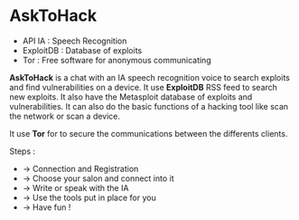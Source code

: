 # AskToHack

* API IA : Speech Recognition
* ExploitDB : Database of exploits
* Tor : Free software for anonymous communicating

**AskToHack** is a chat with an IA speech recognition voice to search exploits and find vulnerabilities on a device.
It use **ExploitDB** RSS feed to search new exploits. It also have the Metasploit database of exploits and vulnerabilities.
It can also do the basic functions of a hacking tool like scan the network or scan a device.

It use **Tor** for to secure the communications between the differents clients.

Steps :

* -> Connection and Registration
* -> Choose your salon and connect into it
* -> Write or speak with the IA
* -> Use the tools put in place for you
* -> Have fun !


